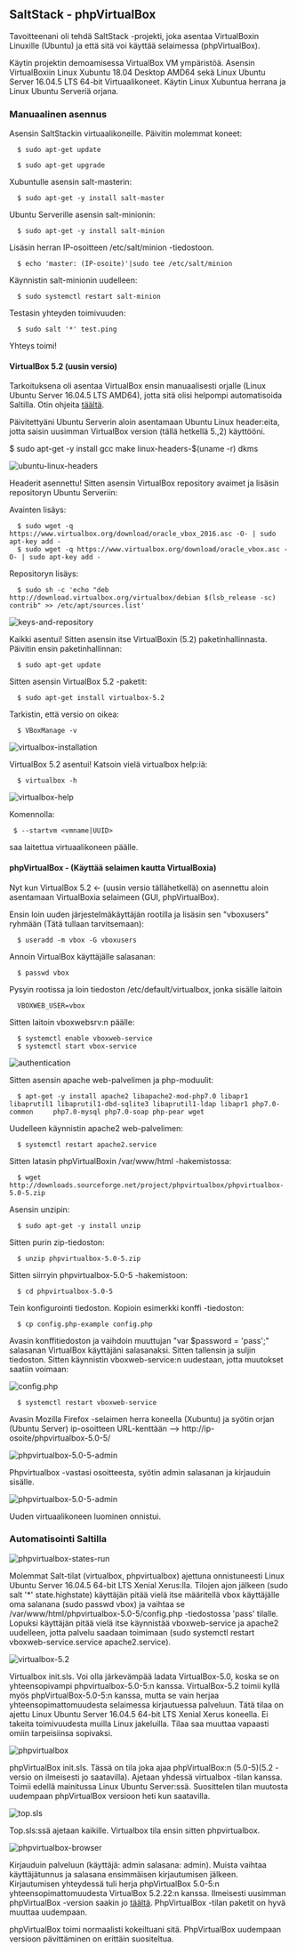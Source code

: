 ## SaltStack - phpVirtualBox

Tavoitteenani oli tehdä SaltStack -projekti, joka asentaa VirtualBoxin Linuxille (Ubuntu) ja että sitä voi käyttää selaimessa (phpVirtualBox).

Käytin projektin demoamisessa VirtualBox VM ympäristöä. Asensin VirtualBoxiin Linux Xubuntu 18.04 Desktop AMD64 sekä Linux Ubuntu Server 16.04.5 LTS 64-bit Virtuaalikoneet. Käytin Linux Xubuntua herrana ja Linux Ubuntu Serveriä orjana.

### Manuaalinen asennus

Asensin SaltStackin virtuaalikoneille. Päivitin molemmat koneet:
```
  $ sudo apt-get update
```
```
  $ sudo apt-get upgrade
```
Xubuntulle asensin salt-masterin:
```
  $ sudo apt-get -y install salt-master
```
Ubuntu Serverille asensin salt-minionin:
```
  $ sudo apt-get -y install salt-minion
```
Lisäsin herran IP-osoitteen /etc/salt/minion -tiedostoon.
```
  $ echo 'master: (IP-osoite)'|sudo tee /etc/salt/minion
```
Käynnistin salt-minionin uudelleen:
```
  $ sudo systemctl restart salt-minion
```
Testasin yhteyden toimivuuden:
```
  $ sudo salt '*' test.ping
```
Yhteys toimi!

#### VirtualBox 5.2 (uusin versio)

Tarkoituksena oli asentaa VirtualBox ensin manuaalisesti orjalle (Linux Ubuntu Server 16.04.5 LTS AMD64), jotta sitä olisi helpompi automatisoida Saltilla. Otin ohjeita [täältä](https://websiteforstudents.com/virtualbox-5-2-on-ubuntu-16-04-lts-server-headless/).

Päivitettyäni Ubuntu Serverin aloin asentamaan Ubuntu Linux header:eita, jotta saisin uusimman VirtualBox version (tällä hetkellä 5.,2) käyttööni.

  $ sudo apt-get -y install gcc make linux-headers-$(uname -r) dkms

![ubuntu-linux-headers](https://github.com/Eetu95/Palvelinten-hallinta-ict4tn022-3004/blob/master/miniprojektin%20kuvakaappaukset/1.PNG?raw=true)

Headerit asennettu! Sitten asensin VirtualBox repository avaimet ja lisäsin repositoryn Ubuntu Serveriin:

Avainten lisäys:
```
  $ sudo wget -q https://www.virtualbox.org/download/oracle_vbox_2016.asc -O- | sudo apt-key add -
  $ sudo wget -q https://www.virtualbox.org/download/oracle_vbox.asc -O- | sudo apt-key add -
```
Repositoryn lisäys:
```
  $ sudo sh -c 'echo "deb http://download.virtualbox.org/virtualbox/debian $(lsb_release -sc) contrib" >> /etc/apt/sources.list'
```
![keys-and-repository](https://github.com/Eetu95/Palvelinten-hallinta-ict4tn022-3004/blob/master/miniprojektin%20kuvakaappaukset/2.PNG?raw=true)

Kaikki asentui! Sitten asensin itse VirtualBoxin (5.2) paketinhallinnasta. Päivitin ensin paketinhallinnan:
```
  $ sudo apt-get update
```
Sitten asensin VirtualBox 5.2 -paketit:
```
  $ sudo apt-get install virtualbox-5.2
``` 
Tarkistin, että versio on oikea:
``` 
  $ VBoxManage -v
```  
 ![virtualbox-installation](https://github.com/Eetu95/Palvelinten-hallinta-ict4tn022-3004/blob/master/miniprojektin%20kuvakaappaukset/3.PNG?raw=true)

VirtualBox 5.2 asentui! Katsoin vielä virtualbox help:iä:
```
  $ virtualbox -h
```
![virtualbox-help](https://github.com/Eetu95/Palvelinten-hallinta-ict4tn022-3004/blob/master/miniprojektin%20kuvakaappaukset/4.PNG?raw=true)

Komennolla:
```
 $ --startvm <vmname|UUID>
```
saa laitettua virtuaalikoneen päälle.

#### phpVirtualBox - (Käyttää selaimen kautta VirtualBoxia)

Nyt kun VirtualBox 5.2 <- (uusin versio tällähetkellä) on asennettu aloin asentamaan VirtualBoxia selaimeen (GUI, phpVirtualBox).

Ensin loin uuden järjestelmäkäyttäjän rootilla ja lisäsin sen "vboxusers" ryhmään (Tätä tullaan tarvitsemaan):
```
  $ useradd -m vbox -G vboxusers
``` 
Annoin VirtualBox käyttäjälle salasanan:
```
  $ passwd vbox
```
Pysyin rootissa ja loin tiedoston /etc/default/virtualbox, jonka sisälle laitoin
```
  VBOXWEB_USER=vbox
```
Sitten laitoin vboxwebsrv:n päälle:
```
  $ systemctl enable vboxweb-service
  $ systemctl start vbox-service
```
![authentication](https://github.com/Eetu95/Palvelinten-hallinta-ict4tn022-3004/blob/master/miniprojektin%20kuvakaappaukset/5.PNG?raw=true)

Sitten asensin apache web-palvelimen ja php-moduulit:
```
  $ apt-get -y install apache2 libapache2-mod-php7.0 libapr1 libaprutil1 libaprutil1-dbd-sqlite3 libaprutil1-ldap libapr1 php7.0-common     php7.0-mysql php7.0-soap php-pear wget
```
Uudelleen käynnistin apache2 web-palvelimen:
```
  $ systemctl restart apache2.service
```
Sitten latasin phpVirtualBoxin /var/www/html -hakemistossa:
```
  $ wget http://downloads.sourceforge.net/project/phpvirtualbox/phpvirtualbox-5.0-5.zip
```
Asensin unzipin:
```
  $ sudo apt-get -y install unzip
```
Sitten purin zip-tiedoston:
```
  $ unzip phpvirtualbox-5.0-5.zip
```
Sitten siirryin phpvirtualbox-5.0-5 -hakemistoon:
```
  $ cd phpvirtualbox-5.0-5
```
Tein konfigurointi tiedoston. Kopioin esimerkki konffi -tiedoston:
```
  $ cp config.php-example config.php
```
Avasin konffitiedoston ja vaihdoin muuttujan "var $password = 'pass';" salasanan VirtualBox käyttäjäni salasanaksi. Sitten tallensin ja suljin tiedoston. Sitten käynnistin vboxweb-service:n uudestaan, jotta muutokset saatiin voimaan:

![config.php](https://github.com/Eetu95/Palvelinten-hallinta-ict4tn022-3004/blob/master/miniprojektin%20kuvakaappaukset/6.PNG?raw=true)

```
  $ systemctl restart vboxweb-service
```
Avasin Mozilla Firefox -selaimen herra koneella (Xubuntu) ja syötin orjan (Ubuntu Server) ip-osoitteen URL-kenttään
--> http://ip-osoite/phpvirtualbox-5.0-5/

![phpvirtualbox-5.0-5-admin](https://github.com/Eetu95/Palvelinten-hallinta-ict4tn022-3004/blob/master/miniprojektin%20kuvakaappaukset/7.png?raw=true)

Phpvirtualbox -vastasi osoitteesta, syötin admin salasanan ja kirjauduin sisälle.

![phpvirtualbox-5.0-5-admin](https://github.com/Eetu95/Palvelinten-hallinta-ict4tn022-3004/blob/master/miniprojektin%20kuvakaappaukset/8.png?raw=true)

Uuden virtuaalikoneen luominen onnistui.

### Automatisointi Saltilla

![phpvirtualbox-states-run](https://github.com/Eetu95/Palvelinten-hallinta-ict4tn022-3004/blob/master/miniprojektin%20kuvakaappaukset/10.PNG?raw=true)

Molemmat Salt-tilat (virtualbox, phpvirtualbox) ajettuna onnistuneesti Linux Ubuntu Server 16.04.5 64-bit LTS Xenial Xerus:lla. Tilojen ajon jälkeen (sudo salt '*' state.highstate) käyttäjän pitää vielä itse määritellä vbox käyttäjälle oma salanana (sudo passwd vbox) ja vaihtaa se /var/www/html/phpvirtualbox-5.0-5/config.php -tiedostossa 'pass' tilalle. Lopuksi käyttäjän pitää vielä itse käynnistää vboxweb-service ja apache2 uudelleen, jotta palvelu saadaan toimimaan (sudo systemctl restart vboxweb-service.service apache2.service).

![virtualbox-5.2](https://github.com/Eetu95/Palvelinten-hallinta-ict4tn022-3004/blob/master/miniprojektin%20kuvakaappaukset/11.PNG?raw=true)

Virtualbox init.sls. Voi olla järkevämpää ladata VirtualBox-5.0, koska se on yhteensopivampi phpvirtualbox-5.0-5:n kanssa. VirtualBox-5.2 toimii kyllä myös phpVirtualBox-5.0-5:n kanssa, mutta se vain herjaa yhteensopimattomuudesta selaimessa kirjautuessa palveluun. Tätä tilaa on ajettu Linux Ubuntu Server 16.04.5 64-bit LTS Xenial Xerus koneella. Ei takeita toimivuudesta muilla Linux jakeluilla. Tilaa saa muuttaa vapaasti omiin tarpeisiinsa sopivaksi.

![phpvirtualbox](https://github.com/Eetu95/Palvelinten-hallinta-ict4tn022-3004/blob/master/miniprojektin%20kuvakaappaukset/12.PNG?raw=true)

phpVirtualBox init.sls. Tässä on tila joka ajaa phpVirtualBox:n (5.0-5)(5.2 -versio on ilmeisesti jo saatavilla). Ajetaan yhdessä virtualbox -tilan kanssa. Toimii edellä mainitussa Linux Ubuntu Server:ssä. Suosittelen tilan muutosta uudempaan phpVirtualBox versioon heti kun saatavilla.

![top.sls](https://github.com/Eetu95/Palvelinten-hallinta-ict4tn022-3004/blob/master/miniprojektin%20kuvakaappaukset/13.PNG?raw=true)

Top.sls:ssä ajetaan kaikille. Virtualbox tila ensin sitten phpvirtualbox.

![phpvirtualbox-browser](https://github.com/Eetu95/Palvelinten-hallinta-ict4tn022-3004/blob/master/miniprojektin%20kuvakaappaukset/9.png?raw=true)

Kirjauduin palveluun (käyttäjä: admin salasana: admin). Muista vaihtaa käyttäjätunnus ja salasana ensimmäisen kirjautumisen jälkeen. Kirjautumisen yhteydessä tuli herja phpVirtualBox 5.0-5:n yhteensopimattomuudesta VirtualBox 5.2.22:n kanssa. Ilmeisesti uusimman phpVirtualBox -version saakin jo [täältä](https://github.com/phpvirtualbox/phpvirtualbox/releases). PhpVirtualBox -tilan paketit on hyvä muuttaa uudempaan.

phpVirtualBox toimi normaalisti kokeiltuani sitä. PhpVirtualBox uudempaan versioon pävittäminen on erittäin suositeltua.
